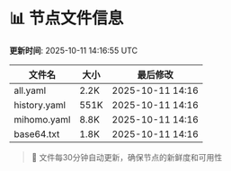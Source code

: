 # 📊 节点文件信息

**更新时间**: 2025-10-11 14:16:55 UTC

| 文件名 | 大小 | 最后修改 |
|--------|------|----------|
| all.yaml | 2.2K | 2025-10-11 14:16 |
| history.yaml | 551K | 2025-10-11 14:16 |
| mihomo.yaml | 8.8K | 2025-10-11 14:16 |
| base64.txt | 1.8K | 2025-10-11 14:16 |

> 🔄 文件每30分钟自动更新，确保节点的新鲜度和可用性
